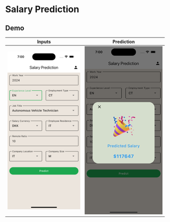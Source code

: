# Salary Prediction

## Demo

|       Inputs       |      Prediction      |
| :----------------: | :------------------: |
| ![](demo/home.png) | ![](demo/output.png) |

